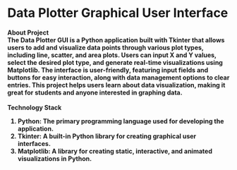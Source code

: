 # Data Plotter Graphical User Interface

<b>About Project<b><br>
The Data Plotter GUI is a Python application built with Tkinter that allows users to add and visualize data points through various plot types, including line, scatter, and area plots. Users can input X and Y values, select the desired plot type, and generate real-time visualizations using Matplotlib. The interface is user-friendly, featuring input fields and buttons for easy interaction, along with data management options to clear entries. This project helps users learn about data visualization, making it great for students and anyone interested in graphing data.
<br><br>
<b>Technology Stack<b><br>

1. Python: The primary programming language used for developing the application.<br>
2. Tkinter: A built-in Python library for creating graphical user interfaces.<br>
3. Matplotlib: A library for creating static, interactive, and animated visualizations in Python.<br>

